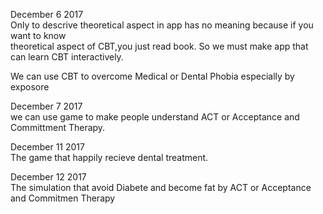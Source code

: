 December 6 2017  
Only to descrive theoretical aspect in app has no meaning because if you want to know  
theoretical aspect of CBT,you just read book.
So we must make app that can learn CBT interactively.  

We can use CBT to overcome Medical or Dental Phobia especially by exposore  

December 7 2017  
we can use game to make people understand ACT or Acceptance and Committment Therapy.  

December 11 2017  
The game that happily recieve dental treatment.   

December 12 2017  
The simulation that avoid Diabete and become fat by ACT or Acceptance and Commitmen Therapy  
